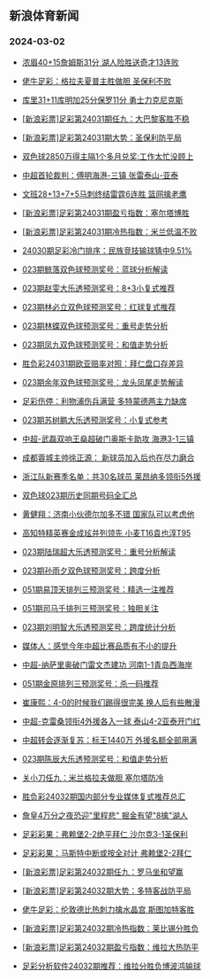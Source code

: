 ## 新浪体育新闻 
### 2024-03-02

+ [浓眉40+15詹姆斯31分 湖人险胜送奇才13连败](https://sports.sina.com.cn/basketball/nba/2024-03-01/doc-inakuyai0422528.shtml)

+ [佬牛足彩：格拉夫夏普主胜做胆 圣保利不败](https://sports.sina.com.cn/l/2024-03-01/doc-inakupnu4591188.shtml)

+ [库里31+11库明加25分保罗11分 勇士力克尼克斯](https://sports.sina.com.cn/basketball/nba/2024-03-01/doc-inakutus8615713.shtml)

+ [[新浪彩票]足彩第24031期任九：大巴黎客胜不稳](https://sports.sina.com.cn/l/2024-03-01/doc-inakuieu7909239.shtml)

+ [[新浪彩票]足彩第24031期大势：圣保利防平局](https://sports.sina.com.cn/l/2024-03-01/doc-inakuier0691776.shtml)

+ [双色球2850万得主隔1个多月兑奖:工作太忙没顾上](https://sports.sina.com.cn/l/2024-03-01/doc-inakszmn9416396.shtml)

+ [中超首轮裁判：傅明海港-三镇 张雷泰山-亚泰](https://sports.sina.com.cn/china/2024-03-01/doc-inakutus4488608.shtml)

+ [文班28+13+7+5马刺终结雷霆6连胜 篮网擒老鹰](https://sports.sina.com.cn/basketball/nba/2024-03-01/doc-inakutus8634653.shtml)

+ [[新浪彩票]足彩第24031期盈亏指数：塞尔塔博胜](https://sports.sina.com.cn/l/2024-03-01/doc-inakuieu7910814.shtml)

+ [[新浪彩票]足彩第24031期冷热指数：米兰低温不败](https://sports.sina.com.cn/l/2024-03-01/doc-inakuieu7909770.shtml)

+ [24030期足彩冷门排序：民族竞技输球猜中9.51%](https://sports.sina.com.cn/l/2024-03-01/doc-inakutus4496178.shtml)

+ [023期鲸落双色球预测奖号：蓝球分析解读](https://sports.sina.com.cn/l/2024-03-01/doc-inakutus8640648.shtml)

+ [023期赵雯大乐透预测奖号：8+3小复式推荐](https://sports.sina.com.cn/l/2024-03-01/doc-inakuyaq4397660.shtml)

+ [023期林必立双色球预测奖号：红球复式推荐](https://sports.sina.com.cn/l/2024-03-01/doc-inakuyai0408348.shtml)

+ [023期林蝶双色球预测奖号：重号走势分析](https://sports.sina.com.cn/l/2024-03-01/doc-inakuyai0408169.shtml)

+ [023期凤九双色球预测奖号：和值走势分析](https://sports.sina.com.cn/l/2024-03-01/doc-inakutuq7738094.shtml)

+ [胜负彩24031期欧亚赔率对照：拜仁盘口存差异](https://sports.sina.com.cn/l/2024-03-01/doc-inakutus8624490.shtml)

+ [023期余年双色球预测奖号：龙头凤尾走势解读](https://sports.sina.com.cn/l/2024-03-01/doc-inakutus8641353.shtml)

+ [足彩伤停：利物浦伤兵满营 多特蒙德两主力缺席](https://sports.sina.com.cn/l/2024-03-01/doc-inakvksk8343131.shtml)

+ [023期苏树鹏大乐透预测奖号：小复式参考](https://sports.sina.com.cn/l/2024-03-01/doc-inakuyaq4398059.shtml)

+ [中超-武磊双响王燊超破门奥斯卡助攻 海港3-1三镇](https://sports.sina.com.cn/china/j/2024-03-01/doc-inakvvhe8154462.shtml)

+ [成都蓉城主帅徐正源： 新球员加入后也在尽力磨合](https://sports.sina.com.cn/china/j/2024-03-01/doc-inakvqyh4128417.shtml)

+ [浙江队新赛季名单：共30名球员 莱昂纳多领衔5外援](https://sports.sina.com.cn/china/j/2024-03-01/doc-inakvqye7352662.shtml)

+ [双色球023期历史同期号码全汇总](https://sports.sina.com.cn/l/2024-03-01/doc-inakutuq7711964.shtml)

+ [黄健翔：济南小伙德尔加多不错 国家队可以考虑他](https://sports.sina.com.cn/china/j/2024-03-01/doc-inakvqye7364038.shtml)

+ [高知特精英赛金成玹并列领先 小麦T16袁也淳T95](https://sports.sina.com.cn/golf/pgatour/2024-03-01/doc-inakupnu8728867.shtml)

+ [023期陆瑞超大乐透预测奖号：重号分析解读](https://sports.sina.com.cn/l/2024-03-01/doc-inakuyaq8525672.shtml)

+ [023期孙雨夕双色球预测奖号：跨度分析](https://sports.sina.com.cn/l/2024-03-01/doc-inakutus8640823.shtml)

+ [051期易顶天排列三预测奖号：精选一注推荐](https://sports.sina.com.cn/l/2024-03-01/doc-inakuyai0440533.shtml)

+ [051期司马千排列三预测奖号：独胆关注](https://sports.sina.com.cn/l/2024-03-01/doc-inakuyai0439033.shtml)

+ [023期刘明智大乐透预测奖号：跨度统计分析](https://sports.sina.com.cn/l/2024-03-01/doc-inakuyaq8525975.shtml)

+ [媒体人：感觉今年中超比赛品质有不小的提升](https://sports.sina.com.cn/china/j/2024-03-01/doc-inakvqye7363643.shtml)

+ [中超-纳萨里奥破门雷文杰建功 河南1-1青岛西海岸](https://sports.sina.com.cn/china/j/2024-03-01/doc-inakvqyh8280781.shtml)

+ [051期金原排列三预测奖号：杀一码推荐](https://sports.sina.com.cn/l/2024-03-01/doc-inakuyaq4431144.shtml)

+ [崔康熙：4-0的时候我们踢得很完美 换人后有些散漫](https://sports.sina.com.cn/china/j/2024-03-01/doc-inakvqye7352145.shtml)

+ [中超-克雷桑领衔4外援各入一球 泰山4-2亚泰开门红](https://sports.sina.com.cn/china/j/2024-03-01/doc-inakvqyh8260351.shtml)

+ [中超转会逐渐复苏：标王1440万 外援名额全部用满](https://sports.sina.com.cn/china/2024-03-01/doc-inakupnu4600069.shtml)

+ [023期陈辰大乐透预测奖号：和值走势分析](https://sports.sina.com.cn/l/2024-03-01/doc-inakuyaq4397884.shtml)

+ [关小刀任九：米兰格拉夫做胆 塞尔塔防冷](https://sports.sina.com.cn/l/2024-03-01/doc-inakvekn8440815.shtml)

+ [胜负彩24032期国内部分专业媒体复式推荐总汇](https://sports.sina.com.cn/l/2024-03-01/doc-inakvekn4320671.shtml)

+ [詹皇4万分之夜恐迎"里程悲" 掘金有望"8擒"湖人](https://sports.sina.com.cn/l/2024-03-02/doc-inakvksk8342635.shtml)

+ [足彩彩果：弗赖堡2-2绝平拜仁 沙尔克3-1圣保利](https://sports.sina.com.cn/l/2024-03-02/doc-inakwsms6787607.shtml)

+ [足彩彩果：马斯特中断或按全对计 弗赖堡2-2拜仁](https://sports.sina.com.cn/l/2024-03-02/doc-inakwsms6787607.shtml)

+ [[新浪彩票]足彩第24032期任九：罗马坐和望赢](https://sports.sina.com.cn/l/2024-03-02/doc-inakwsmn9585974.shtml)

+ [[新浪彩票]足彩第24032期大势：多特客战防平局](https://sports.sina.com.cn/l/2024-03-02/doc-inakwsmu7697950.shtml)

+ [佬牛足彩：伦敦德比热刺力擒水晶宫 斯图加特客胜](https://sports.sina.com.cn/l/2024-03-02/doc-inakwwtq6692400.shtml)

+ [[新浪彩票]足彩第24032期冷热指数：莱比锡分胜负](https://sports.sina.com.cn/l/2024-03-02/doc-inakwsmu3567477.shtml)

+ [[新浪彩票]足彩第24032期盈亏指数：维拉大热防平](https://sports.sina.com.cn/l/2024-03-02/doc-inakwsms6789968.shtml)

+ [足彩分析软件24032期推荐：维拉分胜负博波鸿输球](https://sports.sina.com.cn/l/2024-03-02/doc-inakwsmu3570688.shtml)

